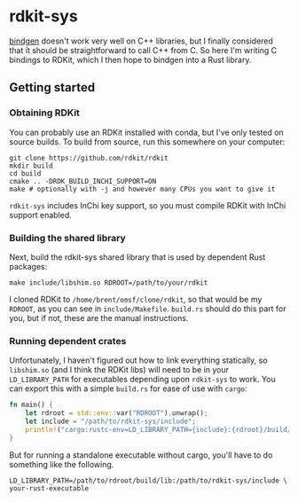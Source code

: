 # rdkit-sys

[bindgen](https://github.com/rust-lang/rust-bindgen) doesn't work very well on
C++ libraries, but I finally considered that it should be straightforward to
call C++ from C. So here I'm writing C bindings to RDKit, which I then hope to
bindgen into a Rust library.

## Getting started

### Obtaining RDKit

You can probably use an RDKit installed with conda, but I've only tested on
source builds. To build from source, run this somewhere on your computer:

``` shell
git clone https://github.com/rdkit/rdkit
mkdir build
cd build
cmake .. -DRDK_BUILD_INCHI_SUPPORT=ON
make # optionally with -j and however many CPUs you want to give it
```

`rdkit-sys` includes InChi key support, so you must compile RDKit with InChi
support enabled.

### Building the shared library

Next, build the rdkit-sys shared library that is used by dependent Rust
packages:

``` shell
make include/libshim.so RDROOT=/path/to/your/rdkit
```

I cloned RDKit to `/home/brent/omsf/clone/rdkit`, so that would be my `RDROOT`,
as you can see in `include/Makefile`. `build.rs` should do this part for you,
but if not, these are the manual instructions.

### Running dependent crates

Unfortunately, I haven't figured out how to link everything statically, so
`libshim.so` (and I think the RDKit libs) will need to be in your
`LD_LIBRARY_PATH` for executables depending upon `rdkit-sys` to work. You can
export this with a simple `build.rs` for ease of use with `cargo`:

``` rust
fn main() {
    let rdroot = std::env::var("RDROOT").unwrap();
    let include = "/path/to/rdkit-sys/include";
    println!("cargo:rustc-env=LD_LIBRARY_PATH={include}:{rdroot}/build/lib");
}
```

But for running a standalone executable without cargo, you'll have to do
something like the following.

``` shell
LD_LIBRARY_PATH=/path/to/rdroot/build/lib:/path/to/rdkit-sys/include \
your-rust-executable
```

